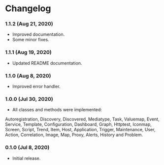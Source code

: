 # Changelog

### 1.1.2 (Aug 21, 2020)

- Improved documentation.
- Some minor fixes.

### 1.1.1 (Aug 19, 2020)

- Updated README documentation.

### 1.1.0 (Aug 8, 2020)

- Improved error handler.

### 1.0.0 (Jul 30, 2020)

- All classes and methods were implemented:

Autoregistration, Discovery, Discovered, Mediatype, Task, Valuemap, Event, Service, Template, Configuration, Dashboard, Graph, Httptest, Iconmap, Screen, Script, Trend, Item, Host, Application, Trigger, Maintenance, User, Action, Correlation, Image, Map, Proxy, Alerts, History and Problem.

### 0.1.0 (Jul 8, 2020)

- Initial release.




